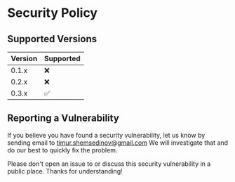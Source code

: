 # Security Policy

## Supported Versions

| Version | Supported          |
| ------- | ------------------ |
| 0.1.x   | :x:                |
| 0.2.x   | :x:                |
| 0.3.x   | :white_check_mark: |

## Reporting a Vulnerability

If you believe you have found a security vulnerability, let us know by sending
email to [timur.shemsedinov@gmail.com](mailto:timur.shemsedinov@gmail.com)
We will investigate that and do our best to quickly fix the problem.

Please don't open an issue to or discuss this security vulnerability in a public
place. Thanks for understanding!
